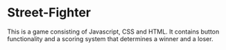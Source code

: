 # Street-Fighter
This is a game consisting of Javascript, CSS and HTML. It contains button functionality and a scoring system that determines a winner and a loser.
